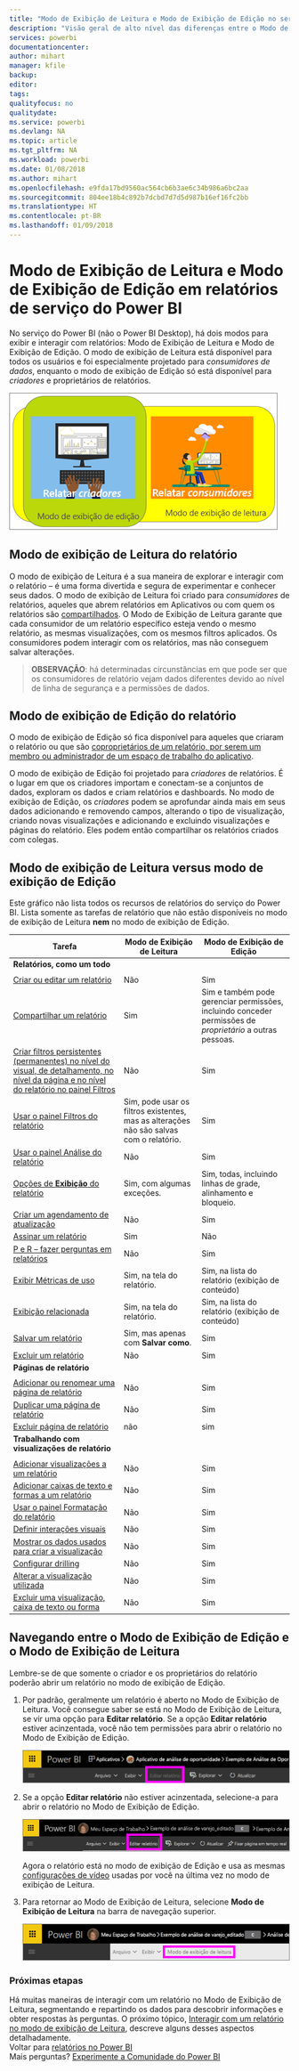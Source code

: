 ```yaml
---
title: "Modo de Exibição de Leitura e Modo de Exibição de Edição no serviço do Power BI"
description: "Visão geral de alto nível das diferenças entre o Modo de Exibição de Leitura e o Modo de Exibição de Edição de relatórios de serviço do Power BI"
services: powerbi
documentationcenter: 
author: mihart
manager: kfile
backup: 
editor: 
tags: 
qualityfocus: no
qualitydate: 
ms.service: powerbi
ms.devlang: NA
ms.topic: article
ms.tgt_pltfrm: NA
ms.workload: powerbi
ms.date: 01/08/2018
ms.author: mihart
ms.openlocfilehash: e9fda17bd9560ac564cb6b3ae6c34b986a6bc2aa
ms.sourcegitcommit: 804ee18b4c892b7dcbd7d7d5d987b16ef16fc2bb
ms.translationtype: HT
ms.contentlocale: pt-BR
ms.lasthandoff: 01/09/2018
---
```

# <a name="reading-view-and-editing-view-in-power-bi-service-reports"></a>Modo de Exibição de Leitura e Modo de Exibição de Edição em relatórios de serviço do Power BI
No serviço do Power BI (não o Power BI Desktop), há dois modos para exibir e interagir com relatórios: Modo de Exibição de Leitura e Modo de Exibição de Edição. O modo de exibição de Leitura está disponível para todos os usuários e foi especialmente projetado para *consumidores de dados*, enquanto o modo de exibição de Edição só está disponível para *criadores* e proprietários de relatórios. 

![](media/service-reading-view-and-editing-view/power-bi-creators-consumers.png)

## <a name="report-reading-view"></a>Modo de exibição de Leitura do relatório

 O modo de exibição de Leitura é a sua maneira de explorar e interagir com o relatório – é uma forma divertida e segura de experimentar e conhecer seus dados. O modo de exibição de Leitura foi criado para *consumidores* de relatórios, aqueles que abrem relatórios em Aplicativos ou com quem os relatórios são [compartilhados](service-share-dashboards.md). O Modo de Exibição de Leitura garante que cada consumidor de um relatório específico esteja vendo o mesmo relatório, as mesmas visualizações, com os mesmos filtros aplicados.  Os consumidores podem interagir com os relatórios, mas não conseguem salvar alterações.

>**OBSERVAÇÃO**: há determinadas circunstâncias em que pode ser que os consumidores de relatório vejam dados diferentes devido ao nível de linha de segurança e a permissões de dados. 

## <a name="report-editing-view"></a>Modo de exibição de Edição do relatório

O modo de exibição de Edição só fica disponível para aqueles que criaram o relatório ou que são [coproprietários de um relatório, por serem um membro ou administrador de um espaço de trabalho do aplicativo](service-create-distribute-apps.md).

O modo de exibição de Edição foi projetado para *criadores* de relatórios. É o lugar em que os criadores importam e conectam-se a conjuntos de dados, exploram os dados e criam relatórios e dashboards. No modo de exibição de Edição, os *criadores* podem se aprofundar ainda mais em seus dados adicionando e removendo campos, alterando o tipo de visualização, criando novas visualizações e adicionando e excluindo visualizações e páginas do relatório. Eles podem então compartilhar os relatórios criados com colegas.

## <a name="reading-view-versus-editing-view"></a>Modo de exibição de Leitura versus modo de exibição de Edição
Este gráfico não lista todos os recursos de relatórios do serviço do Power BI. Lista somente as tarefas de relatório que não estão disponíveis no modo de exibição de Leitura **nem** no modo de exibição de Edição. 


|Tarefa  | Modo de Exibição de Leitura  | Modo de Exibição de Edição |
|-------------------------|-------|-------|
|**Relatórios, como um todo**  |
||||
| [Criar ou editar um relatório](service-report-create-new.md) | Não  | Sim |
| [Compartilhar um relatório](service-share-reports.md)| Sim | Sim e também pode gerenciar permissões, incluindo conceder permissões de *proprietário* a outras pessoas. |
| [Criar filtros persistentes (permanentes) no nível do visual, de detalhamento, no nível da página e no nível do relatório no painel Filtros](power-bi-report-add-filter.md) | Não  | Sim |
| [Usar o painel Filtros do relatório](power-bi-how-to-report-filter.md) | Sim, pode usar os filtros existentes, mas as alterações não são salvas com o relatório. | Sim |
| [Usar o painel Análise do relatório](service-analytics-pane.md) | Não | Sim |
| [Opções de **Exibição** do relatório](power-bi-report-display-settings.md) | Sim, com algumas exceções. | Sim, todas, incluindo linhas de grade, alinhamento e bloqueio. |
| [Criar um agendamento de atualização](refresh-data.md) | Não  | Sim |
| [Assinar um relatório](service-report-subscribe.md) | Sim | Não |
| [P e R – fazer perguntas em relatórios](service-q-and-a.md) | Não  | Sim |
| [Exibir Métricas de uso ](service-usage-metrics.md) | Sim, na tela do relatório. | Sim, na lista do relatório (exibição de conteúdo) |
| [Exibição relacionada](service-related-content.md) | Sim, na tela do relatório. | Sim, na lista do relatório (exibição de conteúdo) |
| [Salvar um relatório](service-report-save.md) | Sim, mas apenas com **Salvar como**. | Sim |
| [Excluir um relatório](service-delete.md) | Não  | Sim |
|**Páginas de relatório** |
||||
| [Adicionar ou renomear uma página de relatório](power-bi-report-add-page.md)  | Não  | Sim  |
| [Duplicar uma página de relatório](power-bi-report-copy-paste-page.md) | Não  | Sim |
| [Excluir página de relatório](service-delete.md) | não | sim |
|**Trabalhando com visualizações de relatório**|
||||
| [Adicionar visualizações a um relatório](power-bi-report-add-visualizations-i.md) | Não  | Sim |
| [Adicionar caixas de texto e formas a um relatório](power-bi-reports-add-text-and-shapes.md) | Não  | Sim |
| [Usar o painel Formatação do relatório](service-the-report-editor-take-a-tour.md) | Não | Sim |
| [Definir interações visuais](service-reports-visual-interactions.md) | Não  | Sim |
| [Mostrar os dados usados para criar a visualização](service-reports-show-data.md) | Não  | Sim |
| [Configurar drilling](power-bi-visualization-drill-down.md) | Não  | Sim |
| [Alterar a visualização utilizada](power-bi-report-change-visualization-type.md) | Não | Sim|
| [Excluir uma visualização, caixa de texto ou forma](service-delete.md)| Não | Sim |


## <a name="navigating-between-editing-view-and-reading-view"></a>Navegando entre o Modo de Exibição de Edição e o Modo de Exibição de Leitura
Lembre-se de que somente o criador e os proprietários do relatório poderão abrir um relatório no modo de exibição de Edição.

1. Por padrão, geralmente um relatório é aberto no Modo de Exibição de Leitura. Você consegue saber se está no Modo de Exibição de Leitura, se vir uma opção para **Editar relatório**. Se a opção **Editar relatório** estiver acinzentada, você não tem permissões para abrir o relatório no Modo de Exibição de Edição.

   ![](media/service-reading-view-and-editing-view/power-bi-edit-report-grey.png)

2. Se a opção **Editar relatório** não estiver acinzentada, selecione-a para abrir o relatório no Modo de Exibição de Edição. 
   
   ![](media/service-reading-view-and-editing-view/power-bi-edit-report.png)
   
   Agora o relatório está no modo de exibição de Edição e usa as mesmas [configurações de vídeo](power-bi-report-display-settings.md) usadas por você na última vez no modo de exibição de Leitura.

2. Para retornar ao Modo de Exibição de Leitura, selecione **Modo de Exibição de Leitura** na barra de navegação superior.
   
    ![](media/service-reading-view-and-editing-view/power-bi-reading-view.png)



### <a name="next-steps"></a>Próximas etapas
Há muitas maneiras de interagir com um relatório no Modo de Exibição de Leitura, segmentando e repartindo os dados para descobrir informações e obter respostas às perguntas.  O próximo tópico, [Interagir com um relatório no modo de exibição de Leitura](service-interact-with-a-report-in-editing-view.md), descreve alguns desses aspectos detalhadamente.    
Voltar para [relatórios no Power BI](service-reports.md)    
Mais perguntas? [Experimente a Comunidade do Power BI](http://community.powerbi.com/) 

